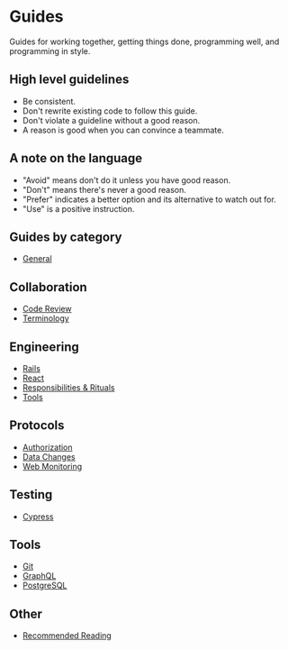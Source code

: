 # Guides

Guides for working together, getting things done, programming well, and
programming in style.

## High level guidelines

- Be consistent.
- Don't rewrite existing code to follow this guide.
- Don't violate a guideline without a good reason.
- A reason is good when you can convince a teammate.

## A note on the language

- "Avoid" means don't do it unless you have good reason.
- "Don't" means there's never a good reason.
- "Prefer" indicates a better option and its alternative to watch out for.
- "Use" is a positive instruction.

## Guides by category

* [General](general/README.md)

## Collaboration

* [Code Review](code-review/README.md)
* [Terminology](terminology/README.md)

## Engineering

* [Rails](rails/README.md)
* [React](react/README.md)
* [Responsibilities & Rituals](rituals/README.md)
* [Tools](tools/README.md)

## Protocols

* [Authorization](authorization/README.md)
* [Data Changes](data-changes/README.md)
* [Web Monitoring](web-monitoring/README.md)

## Testing

* [Cypress](cypress/README.md)

## Tools

* [Git](git/README.md)
* [GraphQL](graphql/README.md)
* [PostgreSQL](postgresql/README.md)

## Other

* [Recommended Reading](reading.md)
